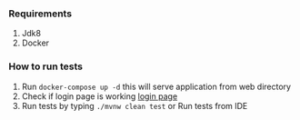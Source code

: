 ### Requirements
1. Jdk8
2. Docker

### How to run tests

1. Run `docker-compose up -d` this will serve application from web directory
2. Check if login page is working [login page](http://localhost/login.html)
3. Run tests by typing `./mvnw clean test` or Run tests from IDE 


